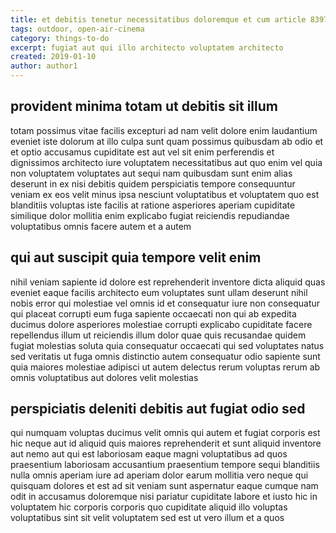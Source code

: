 ```yaml
---
title: et debitis tenetur necessitatibus doloremque et cum article 8397
tags: outdoor, open-air-cinema
category: things-to-do
excerpt: fugiat aut qui illo architecto voluptatem architecto
created: 2019-01-10
author: author1
---
```


## provident minima totam ut debitis sit illum

totam possimus vitae facilis excepturi ad nam velit dolore enim laudantium eveniet iste dolorum at illo culpa sunt quam possimus quibusdam ab odio et et optio accusamus cupiditate est aut vel sit enim perferendis et dignissimos architecto iure voluptatem necessitatibus aut quo enim vel quia non voluptatem voluptates aut sequi nam quibusdam sunt enim alias deserunt in ex nisi debitis quidem perspiciatis tempore consequuntur veniam ex eos velit minus ipsa nesciunt voluptatibus et voluptatem quo est blanditiis voluptas iste facilis at ratione asperiores aperiam cupiditate similique dolor mollitia enim explicabo fugiat reiciendis repudiandae voluptatibus omnis facere autem et a autem

## qui aut suscipit quia tempore velit enim

nihil veniam sapiente id dolore est reprehenderit inventore dicta aliquid quas eveniet eaque facilis architecto eum voluptates sunt ullam deserunt nihil nobis error qui molestiae vel omnis id et consequatur iure non consequatur qui placeat corrupti eum fuga sapiente occaecati non qui ab expedita ducimus dolore asperiores molestiae corrupti explicabo cupiditate facere repellendus illum ut reiciendis illum dolor quae quis recusandae quidem fugiat molestias soluta quia consequatur occaecati qui sed voluptates natus sed veritatis ut fuga omnis distinctio autem consequatur odio sapiente sunt quia maiores molestiae adipisci ut autem delectus rerum voluptas rerum ab omnis voluptatibus aut dolores velit molestias

## perspiciatis deleniti debitis aut fugiat odio sed

qui numquam voluptas ducimus velit omnis qui autem et fugiat corporis est hic neque aut id aliquid quis maiores reprehenderit et sunt aliquid inventore aut nemo aut qui est laboriosam eaque magni voluptatibus ad quos praesentium laboriosam accusantium praesentium tempore sequi blanditiis nulla omnis aperiam iure ad aperiam dolor earum mollitia vero neque qui quisquam dolores et est ad sit veniam sunt aspernatur eaque cumque nam odit in accusamus doloremque nisi pariatur cupiditate labore et iusto hic in voluptatem hic corporis corporis quo cupiditate aliquid illo voluptas voluptatibus sint sit velit voluptatem sed est ut vero illum et a quos
